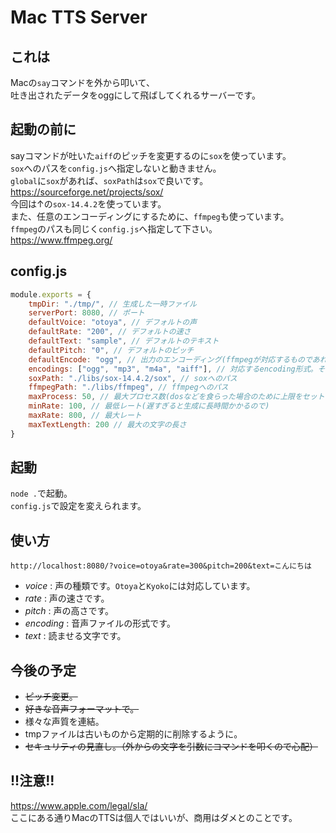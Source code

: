 # Mac TTS Server
## これは
Macの`say`コマンドを外から叩いて、  
吐き出されたデータをoggにして飛ばしてくれるサーバーです。

## 起動の前に
sayコマンドが吐いた`aiff`のピッチを変更するのに`sox`を使っています。  
`sox`へのパスを`config.js`へ指定しないと動きません。  
`global`に`sox`があれば、`soxPath`は`sox`で良いです。  
<https://sourceforge.net/projects/sox/>  
今回は↑の`sox-14.4.2`を使っています。  
また、任意のエンコーディングにするために、`ffmpeg`も使っています。  
`ffmpeg`のパスも同じく`config.js`へ指定して下さい。  
<https://www.ffmpeg.org/>
## config.js
```js
module.exports = {
    tmpDir: "./tmp/", // 生成した一時ファイル
    serverPort: 8080, // ポート
    defaultVoice: "otoya", // デフォルトの声
    defaultRate: "200", // デフォルトの速さ
    defaultText: "sample", // デフォルトのテキスト
    defaultPitch: "0", // デフォルトのピッチ
    defaultEncode: "ogg", // 出力のエンコーディング(ffmpegが対応するものであれば)
    encodings: ["ogg", "mp3", "m4a", "aiff"], // 対応するencoding形式。それ以外のものが来たらエラーを吐きます。
    soxPath: "./libs/sox-14.4.2/sox", // soxへのパス
    ffmpegPath: "./libs/ffmpeg", // ffmpegへのパス
    maxProcess: 50, // 最大プロセス数(dosなどを食らった場合のために上限をセットします。)
    minRate: 100, // 最低レート(遅すぎると生成に長時間かかるので)
    maxRate: 800, // 最大レート
    maxTextLength: 200 // 最大の文字の長さ
}
```
## 起動
`node .`で起動。  
`config.js`で設定を変えられます。  
## 使い方
```
http://localhost:8080/?voice=otoya&rate=300&pitch=200&text=こんにちは
```
- *voice* : 声の種類です。`Otoya`と`Kyoko`には対応しています。
- *rate* : 声の速さです。
- *pitch* : 声の高さです。
- *encoding* : 音声ファイルの形式です。
- *text* : 読ませる文字です。
## 今後の予定
- ~~ピッチ変更。~~
- ~~好きな音声フォーマットで。~~
- 様々な声質を連結。
- tmpファイルは古いものから定期的に削除するように。
- ~~セキュリティの見直し。（外からの文字を引数にコマンドを叩くので心配）~~
## !!注意!!
<https://www.apple.com/legal/sla/>  
ここにある通りMacのTTSは個人ではいいが、商用はダメとのことです。
